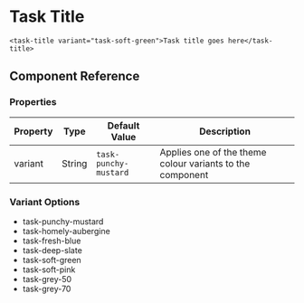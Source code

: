 # Task Title
```
<task-title variant="task-soft-green">Task title goes here</task-title>
```

## Component Reference

### Properties

| Property  | Type  | Default Value  | Description  |
| --------- | ----- | -------------- | -------------- |
| variant     | String | `task-punchy-mustard`           | Applies one of the theme colour variants to the component |


### Variant Options

- task-punchy-mustard 
- task-homely-aubergine 
- task-fresh-blue
- task-deep-slate 
- task-soft-green 
- task-soft-pink 
- task-grey-50
- task-grey-70
